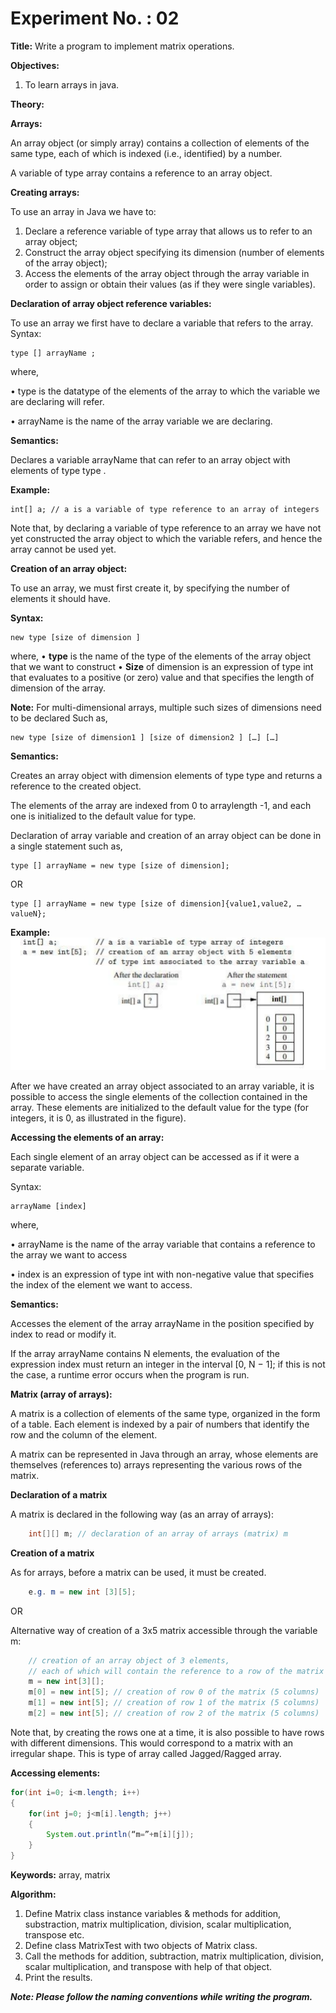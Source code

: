 # Experiment No. : 02

**Title:** Write a program to implement matrix operations.

**Objectives:**

1. To learn arrays in java.

**Theory:**

**Arrays:**

An array object (or simply array) contains a collection of elements of the same type, each of
which is indexed (i.e., identified) by a number.

A variable of type array contains a reference to an array object.

**Creating arrays:**

To use an array in Java we have to:

1. Declare a reference variable of type array that allows us to refer to an array object;
2. Construct the array object specifying its dimension (number of elements of the
   array object);
3. Access the elements of the array object through the array variable in order to assign
   or obtain their values (as if they were single variables).

**Declaration of array object reference variables:**

To use an array we first have to declare a variable that refers to the array.
Syntax:

    type [] arrayName ;

where,

• type is the datatype of the elements of the array to which the variable we are
declaring will refer.

• arrayName is the name of the array variable we are declaring.

**Semantics:**

Declares a variable arrayName that can refer to an array object with elements of type type .

**Example:**

    int[] a; // a is a variable of type reference to an array of integers

Note that, by declaring a variable of type reference to an array we have not yet constructed
the array object to which the variable refers, and hence the array cannot be used yet.

**Creation of an array object:**

To use an array, we must first create it, by specifying the number of elements it should have.

**Syntax:**

    new type [size of dimension ]

where,
• **type** is the name of the type of the elements of the array object that we want to
construct
• **Size** of dimension is an expression of type int that evaluates to a positive (or zero)
value and that specifies the length of dimension of the array.

**Note:** For multi-dimensional arrays, multiple such sizes of dimensions need to be declared
Such as,

    new type [size of dimension1 ] [size of dimension2 ] […] […]

**Semantics:**

Creates an array object with dimension elements of type type and returns a reference to the
created object.

The elements of the array are indexed from 0 to arraylength -1, and each one is initialized to
the default value for type.

Declaration of array variable and creation of an array object can be done in a single statement
such as,

    type [] arrayName = new type [size of dimension];

OR

    type [] arrayName = new type [size of dimension]{value1,value2, …valueN};

**Example:**
![Example](example.jpg)

After we have created an array object associated to an array variable, it is possible to access
the single elements of the collection contained in the array. These elements are initialized to
the default value for the type (for integers, it is 0, as illustrated in the figure).

**Accessing the elements of an array:**

Each single element of an array object can be accessed as if it were a separate variable.

Syntax:

    arrayName [index]

where,

• arrayName is the name of the array variable that contains a reference to the array
we want to access

• index is an expression of type int with non-negative value that specifies the index of
the element we want to access.

**Semantics:**

Accesses the element of the array arrayName in the position specified by index to read or
modify it.

If the array arrayName contains N elements, the evaluation of the expression index must
return an integer in the interval [0, N − 1]; if this is not the case, a runtime error occurs when
the program is run.

**Matrix (array of arrays):**

A matrix is a collection of elements of the same type, organized in the form of a table. Each
element is indexed by a pair of numbers that identify the row and the column of the element.

A matrix can be represented in Java through an array, whose elements are themselves
(references to) arrays representing the various rows of the matrix.

**Declaration of a matrix**

A matrix is declared in the following way (as an array of arrays):

```java
    int[][] m; // declaration of an array of arrays (matrix) m
```

**Creation of a matrix**

As for arrays, before a matrix can be used, it must be created.

```java
    e.g. m = new int [3][5];
```

OR

Alternative way of creation of a 3x5 matrix accessible through the variable m:

```java
    // creation of an array object of 3 elements,
    // each of which will contain the reference to a row of the matrix
    m = new int[3][];
    m[0] = new int[5]; // creation of row 0 of the matrix (5 columns)
    m[1] = new int[5]; // creation of row 1 of the matrix (5 columns)
    m[2] = new int[5]; // creation of row 2 of the matrix (5 columns)
```

Note that, by creating the rows one at a time, it is also possible to have rows with different
dimensions. This would correspond to a matrix with an irregular shape. This is type of array
called Jagged/Ragged array.

**Accessing elements:**

```java
for(int i=0; i<m.length; i++)
{
    for(int j=0; j<m[i].length; j++)
    {
        System.out.println(“m=”+m[i][j]);
    }
}
```

**Keywords:** array, matrix

**Algorithm:**

1. Define Matrix class instance variables & methods for addition, substraction, matrix
   multiplication, division, scalar multiplication, transpose etc.
2. Define class MatrixTest with two objects of Matrix class.
3. Call the methods for addition, subtraction, matrix multiplication, division, scalar
   multiplication, and transpose with help of that object.
4. Print the results.

**_Note: Please follow the naming conventions while writing the program._**
